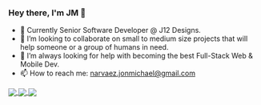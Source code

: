 ### Hey there, I'm JM 👋

- 🔭 Currently Senior Software Developer @ J12 Designs.
- 👯 I’m looking to collaborate on small to medium size projects that will help someone or a group of humans in need.
- 🤔 I’m always looking for help with becoming the best Full-Stack Web & Mobile Dev.
- 📫 How to reach me: narvaez.jonmichael@gmail.com
<a href="https://github.com/jmcancode/github-readme-stats">
  <img align="center" src="https://github-readme-stats.vercel.app/api?username=jmcancode&count_private=true&show_icons=true&theme=dracula&layout=compact&hide=stars,prs,issues,contribs"/>
 </a> 
<a href="https://github.com/anuraghazra/github-readme-stats">
  <img align="center" src="https://github-readme-stats.vercel.app/api/top-langs/?username=jmcancode&theme=dracula&private=true&hsow_icons=true&layout=compact&langs_count=10"/>
</a>
<a href="https://github.com/jmcancode/github-readme-stats">
  <img align="center" src="https://github-readme-stats.vercel.app/api/wakatime?username=willianrod&theme=dracula&private=true&layout=compact"/>
</a>


